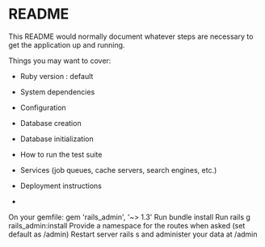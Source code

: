 # README

This README would normally document whatever steps are necessary to get the
application up and running.

Things you may want to cover:

* Ruby version : default 

* System dependencies

* Configuration

* Database creation

* Database initialization

* How to run the test suite

* Services (job queues, cache servers, search engines, etc.)

* Deployment instructions

* 

On your gemfile: gem 'rails_admin', '~> 1.3'
Run bundle install
Run rails g rails_admin:install
Provide a namespace for the routes when asked (set default as /admin)
Restart server rails s and administer your data at /admin 
